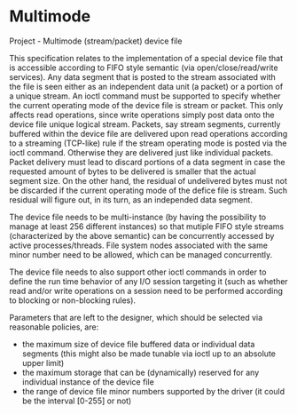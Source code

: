 # Multimode
Project - Multimode (stream/packet) device file

This specification relates to the implementation of a special device file that is accessible according to FIFO style semantic (via open/close/read/write services). Any data segment that is posted to the stream associated with the file is seen either as an independent data unit (a packet) or a portion of a unique stream.
An ioctl command must be supported to specify whether the current operating mode of the device file is stream or packet. This only affects read operations, since write operations simply post data onto the device file unique logical stream. Packets, say stream segments, currently buffered within the device file are delivered upon read operations according to a streaming (TCP-like) rule if the stream operating mode is posted via the ioctl command. Otherwise they are delivered just like individual packets. Packet delivery must lead to discard portions of a data segment in case the requested amount of bytes to be delivered is smaller that the actual segment size. On the other hand, the residual of undelivered bytes must not be discarded if the current operating mode of the defice file is stream. Such residual will figure out, in its turn, as an independed data segment.

The device file needs to be multi-instance (by having the possibility to manage at least 256 different instances) so that mutiple FIFO style streams (characterized by the above semantic) can be concurrently accessed by active processes/threads. File system nodes associated with the same minor number need to be allowed, which can be managed concurrently.

The device file needs to also support other ioctl commands in order to define the run time behavior of any I/O session targeting it (such as whether read and/or write operations on a session need to be performed according to blocking or non-blocking rules).

Parameters that are left to the designer, which should be selected via reasonable policies, are:

- the maximum size of device file buffered data or individual data segments (this might also be made tunable via ioctl up to an absolute upper limit)
- the maximum storage that can be (dynamically) reserved for any individual instance of the device file
- the range of device file minor numbers supported by the driver (it could be the interval [0-255] or not)

